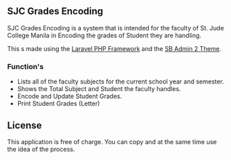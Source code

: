 ## SJC Grades Encoding

SJC Grades Encoding is a system that is intended for the faculty of St. Jude College Manila in Encoding the grades of Student they are handling.

This s made using the [Laravel PHP Framework](https://laravel.com) and the [SB Admin 2 Theme](https://startbootstrap.com/template-overviews/sb-admin-2/).

### Function's
* Lists all of the faculty subjects for the current school year and semester. 
* Shows the Total Subject and Student the faculty handles.
* Encode and Update Student Grades.
* Print Student Grades (Letter)


## License

This application is free of charge. You can copy and at the same time use the idea of the process.